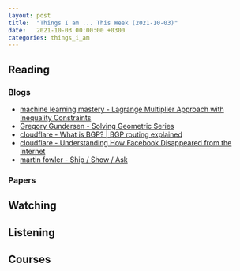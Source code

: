 ```yaml
---
layout: post
title:  "Things I am ... This Week (2021-10-03)"
date:   2021-10-03 00:00:00 +0300
categories: things_i_am
---
```


<!-- # Things I am ... This Week   -->

## Reading

### Blogs

- [machine learning mastery - Lagrange Multiplier Approach with Inequality Constraints][mlm1]
- [Gregory Gundersen - Solving Geometric Series][gg1]
- [cloudflare - What is BGP? | BGP routing explained][cf1]
- [cloudflare - Understanding How Facebook Disappeared from the Internet][cf2]
- [martin fowler - Ship / Show / Ask][mf1]

### Papers

## Watching

## Listening

## Courses

[mlm1]:https://machinelearningmastery.com/lagrange-multiplier-approach-with-inequality-constraints/
[gg1]:http://gregorygundersen.com/blog/2021/09/02/geometric-series/
[cf1]:https://www.cloudflare.com/learning/security/glossary/what-is-bgp/
[cf2]:https://blog.cloudflare.com/october-2021-facebook-outage/
[mf1]:https://martinfowler.com/articles/ship-show-ask.html
